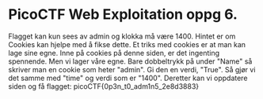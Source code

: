 # PicoCTF Web Exploitation oppg 6. 
Flagget kan kun sees av admin og klokka må være 1400. Hintet er om Cookies kan hjelpe med å fikse dette. Et triks med cookies er at man kan lage sine egne. Inne på cookies på denne siden, er det ingenting spennende. Men vi lager våre egne. Bare dobbeltrykk på under "Name" så skriver man en cookie som heter "admin". Gi den en verdi, "True". Så gjør vi det samme med "time" og verdi som er "1400". Deretter kan vi oppdatere siden og få flagget: picoCTF{0p3n_t0_adm1n5_2e8d3883}